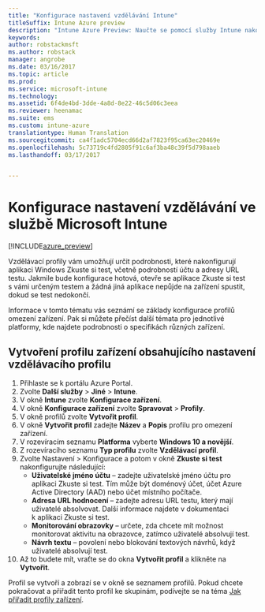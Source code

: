 ```yaml
---
title: "Konfigurace nastavení vzdělávání Intune"
titleSuffix: Intune Azure preview
description: "Intune Azure Preview: Naučte se pomocí služby Intune nakonfigurovat nastavení vzdělávání pro zařízení, která spravujete."
keywords: 
author: robstackmsft
ms.author: robstack
manager: angrobe
ms.date: 03/16/2017
ms.topic: article
ms.prod: 
ms.service: microsoft-intune
ms.technology: 
ms.assetid: 6f4de4bd-3dde-4a8d-8e22-46c5d06c3eea
ms.reviewer: heenamac
ms.suite: ems
ms.custom: intune-azure
translationtype: Human Translation
ms.sourcegitcommit: ca4f1adc5704ecd66d2af7823f95ca63ec20469e
ms.openlocfilehash: 5c73719c4fd2805f91c6af3ba48c39f5d798aaeb
ms.lasthandoff: 03/17/2017


---
```


# <a name="how-to-configure-education-settings-in-microsoft-intune"></a>Konfigurace nastavení vzdělávání ve službě Microsoft Intune

[!INCLUDE[azure_preview](../includes/azure_preview.md)]

Vzdělávací profily vám umožňují určit podrobnosti, které nakonfigurují aplikaci Windows Zkuste si test, včetně podrobností účtu a adresy URL testu. Jakmile bude konfigurace hotová, otevře se aplikace Zkuste si test s vámi určeným testem a žádná jiná aplikace nepůjde na zařízení spustit, dokud se test nedokončí.

Informace v tomto tématu vás seznámí se základy konfigurace profilů omezení zařízení. Pak si můžete přečíst další témata pro jednotlivé platformy, kde najdete podrobnosti o specifikách různých zařízení.

## <a name="create-a-device-profile-containing-education-profile-settings"></a>Vytvoření profilu zařízení obsahujícího nastavení vzdělávacího profilu

1. Přihlaste se k portálu Azure Portal.
2. Zvolte **Další služby** > **Jiné** > **Intune**.
3. V okně **Intune** zvolte **Konfigurace zařízení**.
2. V okně **Konfigurace zařízení** zvolte **Spravovat** > **Profily**.
3. V okně profilů zvolte **Vytvořit profil**.
4. V okně **Vytvořit profil** zadejte **Název** a **Popis** profilu pro omezení zařízení.
5. V rozevíracím seznamu **Platforma** vyberte **Windows 10 a novější**.
6. Z rozevíracího seznamu **Typ profilu** zvolte **Vzdělávací profil**. 
7. Zvolte Nastavení > Konfigurace a potom v okně **Zkuste si test** nakonfigurujte následující:
    - **Uživatelské jméno účtu** – zadejte uživatelské jméno účtu pro aplikaci Zkuste si test. Tím může být doménový účet, účet Azure Active Directory (AAD) nebo účet místního počítače.
    - **Adresa URL hodnocení** – zadejte adresu URL testu, který mají uživatelé absolvovat. Další informace najdete v dokumentaci k aplikaci Zkuste si test.
    - **Monitorování obrazovky** – určete, zda chcete mít možnost monitorovat aktivitu na obrazovce, zatímco uživatelé absolvují test.
    - **Návrh textu** – povolení nebo blokování textových návrhů, když uživatelé absolvují test.
8. Až to budete mít, vraťte se do okna **Vytvořit profil** a klikněte na **Vytvořit**.

Profil se vytvoří a zobrazí se v okně se seznamem profilů.
Pokud chcete pokračovat a přiřadit tento profil ke skupinám, podívejte se na téma [Jak přiřadit profily zařízení](how-to-assign-device-profiles.md).




